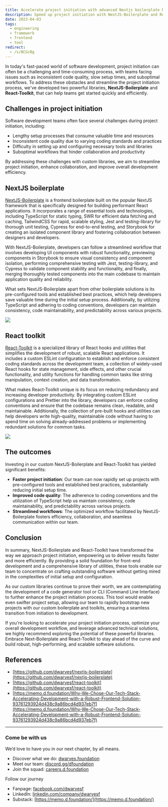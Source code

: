 ```yaml
---
title: Accelerate project initiation with advanced Nextjs boilerplate React toolkit
description: Speed up project initiation with NextJS-Boilerplate and React-Toolkit, featuring pre-configured tools, TypeScript, custom hooks, and ESLint for faster setup and improved React app development.
date: 2023-04-03
tags:
  - engineering
  - framework
  - frontend
  - tool
redirect:
  - /s/BCGcBg
---
```


In today's fast-paced world of software development, project initiation can often be a challenging and time-consuming process, with teams facing issues such as inconsistent code quality, slow setup times, and suboptimal workflows. To address these obstacles and streamline the project initiation process, we've developed two powerful libraries, **NextJS-Boilerplate** and **React-Toolkit**, that can help teams get started quickly and efficiently.

## Challenges in project initiation

Software development teams often face several challenges during project initiation, including:

- Lengthy setup processes that consume valuable time and resources
- Inconsistent code quality due to varying coding standards and practices
- Difficulty in setting up and configuring necessary tools and libraries
- Suboptimal workflows that hinder collaboration and productivity

By addressing these challenges with custom libraries, we aim to streamline project initiation, enhance collaboration, and improve overall development efficiency.

## NextJS boilerplate

[NextJS-Boilerplate](https://github.com/dwarvesf/nextjs-boilerplate) is a frontend boilerplate built on the popular NextJS framework that is specifically designed for building performant React applications. It incorporates a range of essential tools and technologies, including TypeScript for static typing, SWR for efficient data fetching and caching, TailwindCSS for rapid, scalable styling, Jest and testing-library for thorough unit testing, Cypress for end-to-end testing, and Storybook for creating an isolated component library and fostering collaboration between designers and developers.

With NextJS-Boilerplate, developers can follow a streamlined workflow that involves developing UI components with robust functionality, previewing components in Storybook to ensure visual consistency and component isolation, performing comprehensive testing with Jest, testing-library, and Cypress to validate component stability and functionality, and finally, merging thoroughly tested components into the main codebase to maintain application quality and reliability.

What sets NextJS-Boilerplate apart from other boilerplate solutions is its pre-configured tools and established best practices, which help developers save valuable time during the initial setup process. Additionally, by utilizing TypeScript and adhering to coding conventions, developers can maintain consistency, code maintainability, and predictability across various projects.

![](assets/accelerate-project-initiation-with-advanced-nextjs-boilerplate-react-toolkit_149cb7501d21ad52e476f168b93085cc_md5.webp)

## React toolkit

[React-Toolkit](https://github.com/dwarvesf/react-toolkit) is a specialized library of React hooks and utilities that simplifies the development of robust, scalable React applications. It includes a custom ESLint configuration to establish and enforce consistent coding standards across the development team, a collection of widely-used React hooks for state management, side effects, and other crucial functionality, and utility functions for handling common tasks like string manipulation, context creation, and data transformation.

What makes React-Toolkit unique is its focus on reducing redundancy and increasing developer productivity. By integrating custom ESLint configurations and Prettier into the library, developers can enforce coding conventions and ensure that the codebase remains clean, readable, and maintainable. Additionally, the collection of pre-built hooks and utilities can help developers write high-quality, maintainable code without having to spend time on solving already-addressed problems or implementing redundant solutions for common tasks.

![](assets/accelerate-project-initiation-with-advanced-nextjs-boilerplate-react-toolkit_8b4ce5b2e752b7bbc96be21b6d2f1349_md5.webp)

## The outcomes

Investing in our custom NextJS-Boilerplate and React-Toolkit has yielded significant benefits:

- **Faster project initiation**: Our team can now rapidly set up projects with pre-configured tools and established best practices, substantially reducing initial setup time.
- **Improved code quality**: The adherence to coding conventions and the utilization of TypeScript help us maintain consistency, code maintainability, and predictability across various projects.
- **Streamlined workflows**: The optimized workflow facilitated by NextJS-Boilerplate fosters efficiency, collaboration, and seamless communication within our team.

## Conclusion

In summary, NextJS-Boilerplate and React-Toolkit have transformed the way we approach project initiation, empowering us to deliver results faster and more efficiently. By providing a solid foundation for front-end development and a comprehensive library of utilities, these tools enable our team to concentrate on crafting outstanding software without getting mired in the complexities of initial setup and configuration.

As our custom libraries continue to prove their worth, we are contemplating the development of a code generator tool or CLI (Command Line Interface) to further enhance the project initiation process. This tool would enable even swifter project setup, allowing our team to rapidly bootstrap new projects with our custom boilerplate and toolkits, ensuring a seamless transition from initiation to development.

If you're looking to accelerate your project initiation process, optimize your overall development workflow, and leverage advanced technical solutions, we highly recommend exploring the potential of these powerful libraries. Embrace Next-Boilerplate and React-Toolkit to stay ahead of the curve and build robust, high-performing, and scalable software solutions.

## **References**

- [https://github.com/dwarvesf/nextjs-boilerplate](https://github.com/dwarvesf/nextjs-boilerplate)
- [https://github.com/dwarvesf/react-toolkit](https://github.com/dwarvesf/react-toolkit)
- [https://memo.d.foundation/Why-We-Chose-Our-Tech-Stack-Accelerating-Development-with-a-Robust-Frontend-Solution-93761293924d438c9a86bcd4d937eb7f](https://memo.d.foundation/Why-We-Chose-Our-Tech-Stack-Accelerating-Development-with-a-Robust-Frontend-Solution-93761293924d438c9a86bcd4d937eb7f)

---

### Come be with us

We’d love to have you in our next chapter, by all means.

- Discover what we do: [dwarves.foundation](http://dwarves.foundation/)
- Meet our team: [discord.gg/dfoundation](http://discord.gg/dfoundation)
- Join the squad: [careers.d.foundation](http://careers.d.foundation/)

Follow our journey

- Fanpage: [facebook.com/dwarvesf](http://facebook.com/dwarvesf)
- LinkedIn: [linkedin.com/company/dwarvesf](http://linkedin.com/company/dwarvesf)
- Substack: [https://memo.d.foundation/](https://memo.d.foundation/)
